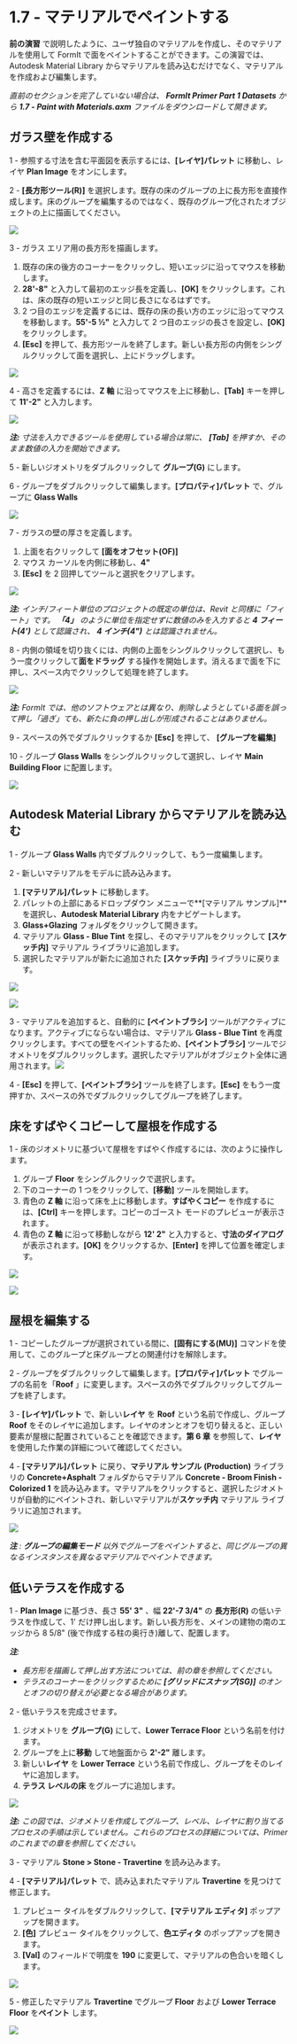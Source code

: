 # 1.7 - マテリアルでペイントする

**前の演習** で説明したように、ユーザ独自のマテリアルを作成し、そのマテリアルを使用して FormIt で面をペイントすることができます。この演習では、Autodesk Material Library からマテリアルを読み込むだけでなく、マテリアルを作成および編集します。

_直前のセクションを完了していない場合は、_ _**FormIt Primer Part 1 Datasets**_ _から_ _**1.7 - Paint with Materials.axm** ファイルをダウンロードして開きます。_

## **ガラス壁を作成する**

1 - 参照する寸法を含む平面図を表示するには、**[レイヤ]パレット** に移動し、レイヤ **Plan Image** をオンにします。

2 - **[長方形ツール(R)]** を選択します。既存の床のグループの上に長方形を直接作成します。床のグループを編集するのではなく、既存のグループ化されたオブジェクトの上に描画してください。

![](<../../.gitbook/assets/0 (3).png>)

3 - ガラス エリア用の長方形を描画します。

1. 既存の床の後方のコーナーをクリックし、短いエッジに沿ってマウスを移動します。
2. **28'-8"** と入力して最初のエッジ長を定義し、**[OK]** をクリックします。これは、床の既存の短いエッジと同じ長さになるはずです。
3. 2 つ目のエッジを定義するには、既存の床の長い方のエッジに沿ってマウスを移動します。**55'-5 ½"** と入力して 2 つ目のエッジの長さを設定し、**[OK]** をクリックします。
4. **[Esc]** を押して、長方形ツールを終了します。新しい長方形の内側をシングルクリックして面を選択し、上にドラッグします。

![](<../../.gitbook/assets/1 (3) (1).png>)

4 - 高さを定義するには、**Z 軸** に沿ってマウスを上に移動し、**[Tab]** キーを押して **11'-2"** と入力します。

![](<../../.gitbook/assets/2 (4) (1).png>)

_**注:**_ _寸法を入力できるツールを使用している場合は常に、_ _**[Tab]**_ _を押すか、そのまま数値の入力を開始できます。_

5 - 新しいジオメトリをダブルクリックして **グループ(G)** にします。

6 - グループをダブルクリックして編集します。**[プロパティ]パレット** で、グループに **Glass Walls**

![](<../../.gitbook/assets/3 (3).png>)

7 - ガラスの壁の厚さを定義します。

1. 上面を右クリックして **[面をオフセット(OF)]**
2. マウス カーソルを内側に移動し、**4"**
3. **[Esc]** を 2 回押してツールと選択をクリアします。

![](<../../.gitbook/assets/4 (17).png>)

​_**注:**_ _インチ/フィート単位のプロジェクトの既定の単位は、Revit と同様に「フィート」です。_ _**「4」** のように単位を指定せずに数値のみを入力すると_ _**4 フィート(4')**_ _として認識され、_ _**4 インチ(4")** とは認識されません。_

8 - 内側の領域を切り抜くには、内側の上面をシングルクリックして選択し、もう一度クリックして**面をドラッグ** する操作を開始します。消えるまで面を下に押し、スペース内でクリックして処理を終了します。

![](<../../.gitbook/assets/5 (12).png>)

_**注:**_ _FormIt では、他のソフトウェアとは異なり、削除しようとしている面を誤って押し「過ぎ」ても、新たに負の押し出しが形成されることはありません。_

9 - スペースの外でダブルクリックするか **[Esc]** を押して、 **[グループを編集]**

10 - グループ **Glass Walls** をシングルクリックして選択し、レイヤ **Main Building Floor** に配置します。

![](<../../.gitbook/assets/6 (13) (1).png>)

## **Autodesk Material Library からマテリアルを読み込む**

1 - グループ **Glass Walls** 内でダブルクリックして、もう一度編集します。

2 - 新しいマテリアルをモデルに読み込みます。

1. **[マテリアル]パレット** に移動します。
2. パレットの上部にあるドロップダウン メニューで**[マテリアル サンプル]** を選択し、**Autodesk Material Library** 内をナビゲートします。
3. **Glass+Glazing** フォルダをクリックして開きます。
4. マテリアル **Glass - Blue Tint** を探し、そのマテリアルをクリックして **[スケッチ内]** マテリアル ライブラリに追加します。
5. 選択したマテリアルが新たに追加された **[スケッチ内]** ライブラリに戻ります。

![](<../../.gitbook/assets/7 (8) (1).png>)

![](<../../.gitbook/assets/8 (8).png>)

3 - マテリアルを追加すると、自動的に **[ペイントブラシ]** ツールがアクティブになります。アクティブにならない場合は、マテリアル **Glass - Blue Tint** を再度クリックします。すべての壁をペイントするため、**[ペイントブラシ]** ツールでジオメトリをダブルクリックします。選択したマテリアルがオブジェクト全体に適用されます。![](<../../.gitbook/assets/9 (1).png>)​

4 - **[Esc]** を押して、**[ペイントブラシ]** ツールを終了します。**[Esc]** をもう一度押すか、スペースの外でダブルクリックしてグループを終了します。

## **床をすばやくコピーして屋根を作成する**

1 - 床のジオメトリに基づいて屋根をすばやく作成するには、次のように操作します。

1. グループ **Floor** をシングルクリックで選択します。
2. 下のコーナーの 1 つをクリックして、**[移動]** ツールを開始します。
3. 青色の **Z 軸** に沿って床を上に移動します。**すばやくコピー** を作成するには、**[Ctrl]** キーを押します。コピーのゴースト モードのプレビューが表示されます​。
4. 青色の **Z 軸** に沿って移動しながら **12' 2"** と入力すると、**寸法のダイアログ** が表示されます。**[OK]** をクリックするか、**[Enter]** を押して位置を確定します。

![](<../../.gitbook/assets/10 (1).png>)

![](<../../.gitbook/assets/11 (1).png>)

## **屋根を編集する**

1 - コピーしたグループが選択されている間に、**[固有にする(MU)]** コマンドを使用して、このグループと床グループとの関連付けを解除します。

2 - グループをダブルクリックして編集します。**[プロパティ]パレット** でグループの名前を「**Roof** 」に変更します。スペースの外でダブルクリックしてグループを終了します。

3 - **[レイヤ]パレット** で、新しい**レイヤ** を **Roof** という名前で作成し、グループ **Roof** をそのレイヤに追加します。レイヤのオンとオフを切り替えると、正しい要素が屋根に配置されていることを確認できます。**第 6 章** を参照して、**レイヤ** を使用した作業の詳細について確認してください。

4 - **[マテリアル]パレット** に戻り、**マテリアル サンプル** **(Production)** ライブラリの **Concrete+Asphalt** フォルダからマテリアル **Concrete - Broom Finish - Colorized 1** を読み込みます。マテリアルをクリックすると、選択したジオメトリが自動的にペイントされ、新しいマテリアルが**スケッチ内** マテリアル ライブラリに追加されます。

![](../../.gitbook/assets/12.jpeg)

_**注**_ _:_ _**グループの編集モード**_ _以外でグループをペイントすると、同じグループの異なるインスタンスを異なるマテリアルでペイントできます。_

## **低いテラスを作成する**

1 - **Plan Image** に基づき、長さ **55' 3"** 、幅 **22'-7 3/4"** の **長方形(R)** の低いテラスを作成して、1' だけ押し出します。新しい長方形を、メインの建物の南のエッジから 8 5/8" (後で作成する柱の奥行き)離して、配置します。

_**注**:_

* _長方形を描画して押し出す方法については、前の章を参照してください。_
* _テラスのコーナーをクリックするために_ _**[グリッドにスナップ(SG)]**_ _のオンとオフの切り替えが必要となる場合があります。_

2 - 低いテラスを完成させます。

1. ジオメトリを **グループ(G)** にして、**Lower Terrace Floor** という名前を付けます。
2. グループを上に**移動** して地盤面から **2'-2"** 離します。
3. 新しい**レイヤ** を **Lower Terrace** という名前で作成し、グループをそのレイヤに追加します。
4. **テラス レベルの床** をグループに追加します。

![](<../../.gitbook/assets/13 (1).png>)

_**注:**_ _この図では、ジオメトリを作成してグループ、レベル、レイヤに割り当てるプロセスの手順は示していません。これらのプロセスの詳細については、Primer のこれまでの章を参照してください。_

3 - マテリアル **Stone > Stone - Travertine** を読み込みます。

4 - **[マテリアル]パレット** で、読み込まれたマテリアル **Travertine** を見つけて修正します。

1. プレビュー タイルをダブルクリックして、**[マテリアル エディタ]** ポップアップを開きます。
2. **[色]** プレビュー タイルをクリックして、**色エディタ** のポップアップを開きます。
3. **[Val]** のフィールドで明度を **190** に変更して、マテリアルの色合いを暗くします。

![](<../../.gitbook/assets/14 (2).png>)

5 - 修正したマテリアル **Travertine** でグループ **Floor** および **Lower Terrace Floor** を**ペイント** します。

![](../../.gitbook/assets/15.jpeg)
